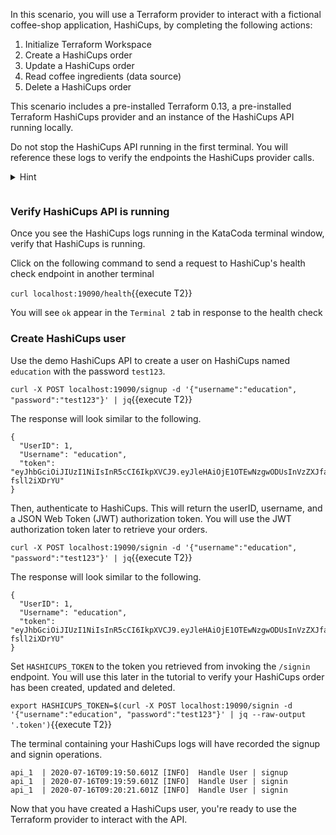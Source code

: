 In this scenario, you will use a Terraform provider to interact with a fictional coffee-shop application, HashiCups, by completing the following actions:

1. Initialize Terraform Workspace
1. Create a HashiCups order
1. Update a HashiCups order
1. Read coffee ingredients (data source)
1. Delete a HashiCups order

This scenario includes a pre-installed Terraform 0.13, a pre-installed Terraform HashiCups provider and an instance of the HashiCups API running locally.

Do not stop the HashiCups API running in the first terminal. You will reference these logs to verify the endpoints the HashiCups provider calls.

<details style="padding-bottom: 1em">
  <summary>Hint</summary>
  <pre class="file" data-filename="main.tf" data-target="append">
    provider "hashicups" {
      username = "education"
      password = "test123"
    }

    resource "hashicups_order" "edu" {
      items {
        coffee {
          id = 3
        }
        quantity = 2
      }
      items {
        coffee {
          id = 2
        }
        quantity = 2
      }
    }

    output "edu_order" {
      value = hashicups_order.edu
    }
  </pre>

</details>

### Verify HashiCups API is running

Once you see the HashiCups logs running in the KataCoda terminal window, verify that HashiCups is running.

Click on the following command to send a request to HashiCup's health check endpoint in another terminal

`curl localhost:19090/health`{{execute T2}} 

You will see `ok` appear in the `Terminal 2` tab in response to the health check

### Create HashiCups user

Use the demo HashiCups API to create a user on HashiCups named `education` with the password `test123`.

`curl -X POST localhost:19090/signup -d '{"username":"education", "password":"test123"}' | jq`{{execute T2}}

The response will look similar to the following.

```
{
  "UserID": 1,
  "Username": "education",
  "token": "eyJhbGciOiJIUzI1NiIsInR5cCI6IkpXVCJ9.eyJleHAiOjE1OTEwNzgwODUsInVzZXJfaWQiOjIsInVzZXJuYW1lIjoiZWR1Y2F0aW9uIn0.CguceCNILKdjOQ7Gx0u4UAMlOTaH3Dw-fsll2iXDrYU"
}
```

Then, authenticate to HashiCups. This will return the userID, username, and a JSON Web Token (JWT) authorization token. You will use the JWT authorization token later to retrieve your orders.

`curl -X POST localhost:19090/signin -d '{"username":"education", "password":"test123"}' | jq`{{execute T2}}

The response will look similar to the following.

```
{
  "UserID": 1,
  "Username": "education",
  "token": "eyJhbGciOiJIUzI1NiIsInR5cCI6IkpXVCJ9.eyJleHAiOjE1OTEwNzgwODUsInVzZXJfaWQiOjIsInVzZXJuYW1lIjoiZWR1Y2F0aW9uIn0.CguceCNILKdjOQ7Gx0u4UAMlOTaH3Dw-fsll2iXDrYU"
}
```

Set `HASHICUPS_TOKEN` to the token you retrieved from invoking the `/signin` endpoint. You will use this later in the tutorial to verify your HashiCups order has been created, updated and deleted.

`export HASHICUPS_TOKEN=$(curl -X POST localhost:19090/signin -d '{"username":"education", "password":"test123"}' | jq --raw-output '.token')`{{execute T2}}

The terminal containing your HashiCups logs will have recorded the signup and signin operations.

```
api_1  | 2020-07-16T09:19:50.601Z [INFO]  Handle User | signup
api_1  | 2020-07-16T09:19:59.601Z [INFO]  Handle User | signin
api_1  | 2020-07-16T09:20:21.601Z [INFO]  Handle User | signin
```

Now that you have created a HashiCups user, you're ready to use the Terraform provider to interact with the API.